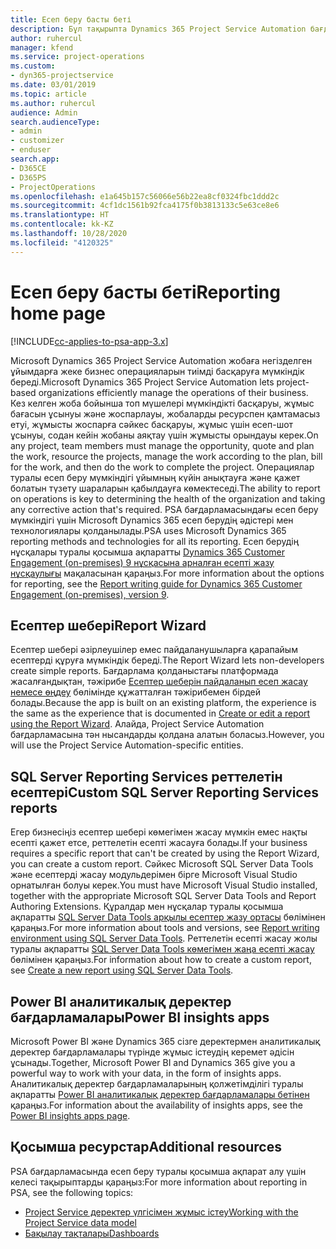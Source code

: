 ```yaml
---
title: Есеп беру басты беті
description: Бұл тақырыпта Dynamics 365 Project Service Automation бағдарламасындағы есеп беру туралы ақпарат берілген.
author: ruhercul
manager: kfend
ms.service: project-operations
ms.custom:
- dyn365-projectservice
ms.date: 03/01/2019
ms.topic: article
ms.author: ruhercul
audience: Admin
search.audienceType:
- admin
- customizer
- enduser
search.app:
- D365CE
- D365PS
- ProjectOperations
ms.openlocfilehash: e1a645b157c56066e56b22ea8cf0324fbc1ddd2c
ms.sourcegitcommit: 4cf1dc1561b92fca4175f0b3813133c5e63ce8e6
ms.translationtype: HT
ms.contentlocale: kk-KZ
ms.lasthandoff: 10/28/2020
ms.locfileid: "4120325"
---
```

# <a name="reporting-home-page"></a><span data-ttu-id="5d302-103">Есеп беру басты беті</span><span class="sxs-lookup"><span data-stu-id="5d302-103">Reporting home page</span></span>

[!INCLUDE[cc-applies-to-psa-app-3.x](../includes/cc-applies-to-psa-app-3x.md)]

<span data-ttu-id="5d302-104">Microsoft Dynamics 365 Project Service Automation жобаға негізделген ұйымдарға жеке бизнес операцияларын тиімді басқаруға мүмкіндік береді.</span><span class="sxs-lookup"><span data-stu-id="5d302-104">Microsoft Dynamics 365 Project Service Automation lets project-based organizations efficiently manage the operations of their business.</span></span> <span data-ttu-id="5d302-105">Кез келген жоба бойынша топ мүшелері мүмкіндікті басқаруы, жұмыс бағасын ұсынуы және жоспарлауы, жобаларды ресурспен қамтамасыз етуі, жұмысты жоспарға сәйкес басқаруы, жұмыс үшін есеп-шот ұсынуы, содан кейін жобаны аяқтау үшін жұмысты орындауы керек.</span><span class="sxs-lookup"><span data-stu-id="5d302-105">On any project, team members must manage the opportunity, quote and plan the work, resource the projects, manage the work according to the plan, bill for the work, and then do the work to complete the project.</span></span> <span data-ttu-id="5d302-106">Операциялар туралы есеп беру мүмкіндігі ұйымның күйін анықтауға және қажет болатын түзету шараларын қабылдауға көмектеседі.</span><span class="sxs-lookup"><span data-stu-id="5d302-106">The ability to report on operations is key to determining the health of the organization and taking any corrective action that's required.</span></span> <span data-ttu-id="5d302-107">PSA бағдарламасындағы есеп беру мүмкіндігі үшін Microsoft Dynamics 365 есеп берудің әдістері мен технологиялары қолданылады.</span><span class="sxs-lookup"><span data-stu-id="5d302-107">PSA uses Microsoft Dynamics 365 reporting methods and technologies for all its reporting.</span></span> <span data-ttu-id="5d302-108">Есеп берудің нұсқалары туралы қосымша ақпаратты [Dynamics 365 Customer Engagement (on-premises) 9 нұсқасына арналған есепті жазу нұсқаулығы](https://docs.microsoft.com/dynamics365/customerengagement/on-premises/analytics/reporting-analytics-with-dynamics-365) мақаласынан қараңыз.</span><span class="sxs-lookup"><span data-stu-id="5d302-108">For more information about the options for reporting, see the [Report writing guide for Dynamics 365 Customer Engagement (on-premises), version 9](https://docs.microsoft.com/dynamics365/customerengagement/on-premises/analytics/reporting-analytics-with-dynamics-365).</span></span>

## <a name="report-wizard"></a><span data-ttu-id="5d302-109">Есептер шебері</span><span class="sxs-lookup"><span data-stu-id="5d302-109">Report Wizard</span></span>

<span data-ttu-id="5d302-110">Есептер шебері әзірлеушілер емес пайдаланушыларға қарапайым есептерді құруға мүмкіндік береді.</span><span class="sxs-lookup"><span data-stu-id="5d302-110">The Report Wizard lets non-developers create simple reports.</span></span> <span data-ttu-id="5d302-111">Бағдарлама қолданыстағы платформада жасалғандықтан, тәжірибе [Есептер шеберін пайдаланып есеп жасау немесе өңдеу](https://docs.microsoft.com/dynamics365/customerengagement/on-premises/basics/create-edit-copy-report-wizard) бөлімінде құжатталған тәжірибемен бірдей болады.</span><span class="sxs-lookup"><span data-stu-id="5d302-111">Because the app is built on an existing platform, the experience is the same as the experience that is documented in [Create or edit a report using the Report Wizard](https://docs.microsoft.com/dynamics365/customerengagement/on-premises/basics/create-edit-copy-report-wizard).</span></span> <span data-ttu-id="5d302-112">Алайда, Project Service Automation бағдарламасына тән нысандарды қолдана алатын боласыз.</span><span class="sxs-lookup"><span data-stu-id="5d302-112">However, you will use the Project Service Automation-specific entities.</span></span>

## <a name="custom-sql-server-reporting-services-reports"></a><span data-ttu-id="5d302-113">SQL Server Reporting Services реттелетін есептері</span><span class="sxs-lookup"><span data-stu-id="5d302-113">Custom SQL Server Reporting Services reports</span></span>

<span data-ttu-id="5d302-114">Егер бизнесіңіз есептер шебері көмегімен жасау мүмкін емес нақты есепті қажет етсе, реттелетін есепті жасауға болады.</span><span class="sxs-lookup"><span data-stu-id="5d302-114">If your business requires a specific report that can't be created by using the Report Wizard, you can create a custom report.</span></span> <span data-ttu-id="5d302-115">Сәйкес Microsoft SQL Server Data Tools және есептерді жасау модульдерімен бірге Microsoft Visual Studio орнатылған болуы керек.</span><span class="sxs-lookup"><span data-stu-id="5d302-115">You must have Microsoft Visual Studio installed, together with the appropriate Microsoft SQL Server Data Tools and Report Authoring Extensions.</span></span> <span data-ttu-id="5d302-116">Құралдар мен нұсқалар туралы қосымша ақпаратты [SQL Server Data Tools арқылы есептер жазу ортасы](https://docs.microsoft.com/dynamics365/customerengagement/on-premises/analytics/report-writing-environment-using-sql-server-data-tools) бөлімінен қараңыз.</span><span class="sxs-lookup"><span data-stu-id="5d302-116">For more information about tools and versions, see [Report writing environment using SQL Server Data Tools](https://docs.microsoft.com/dynamics365/customerengagement/on-premises/analytics/report-writing-environment-using-sql-server-data-tools).</span></span> <span data-ttu-id="5d302-117">Реттелетін есепті жасау жолы туралы ақпаратты [SQL Server Data Tools көмегімен жаңа есепті жасау](https://docs.microsoft.com/dynamics365/customerengagement/on-premises/analytics/create-a-new-report-using-sql-server-data-tools) бөлімінен қараңыз.</span><span class="sxs-lookup"><span data-stu-id="5d302-117">For information about how to create a custom report, see [Create a new report using SQL Server Data Tools](https://docs.microsoft.com/dynamics365/customerengagement/on-premises/analytics/create-a-new-report-using-sql-server-data-tools).</span></span>

## <a name="power-bi-insights-apps"></a><span data-ttu-id="5d302-118">Power BI аналитикалық деректер бағдарламалары</span><span class="sxs-lookup"><span data-stu-id="5d302-118">Power BI insights apps</span></span>

<span data-ttu-id="5d302-119">Microsoft Power BI және Dynamics 365 сізге деректермен аналитикалық деректер бағдарламалары түрінде жұмыс істеудің керемет әдісін ұсынады.</span><span class="sxs-lookup"><span data-stu-id="5d302-119">Together, Microsoft Power BI and Dynamics 365 give you a powerful way to work with your data, in the form of insights apps.</span></span> <span data-ttu-id="5d302-120">Аналитикалық деректер бағдарламаларының қолжетімділігі туралы ақпаратты [Power BI аналитикалық деректер бағдарламалары бетінен](https://powerbi.microsoft.com/power-bi-insights-apps/) қараңыз.</span><span class="sxs-lookup"><span data-stu-id="5d302-120">For information about the availability of insights apps, see the [Power BI insights apps page](https://powerbi.microsoft.com/power-bi-insights-apps/).</span></span>


## <a name="additional-resources"></a><span data-ttu-id="5d302-121">Қосымша ресурстар</span><span class="sxs-lookup"><span data-stu-id="5d302-121">Additional resources</span></span>
<span data-ttu-id="5d302-122">PSA бағдарламасында есеп беру туралы қосымша ақпарат алу үшін келесі тақырыптарды қараңыз:</span><span class="sxs-lookup"><span data-stu-id="5d302-122">For more information about reporting in PSA, see the following topics:</span></span>

- [<span data-ttu-id="5d302-123">Project Service деректер үлгісімен жұмыс істеу</span><span class="sxs-lookup"><span data-stu-id="5d302-123">Working with the Project Service data model</span></span>](reports-working-project-service-data-model.md)
- [<span data-ttu-id="5d302-124">Бақылау тақталары</span><span class="sxs-lookup"><span data-stu-id="5d302-124">Dashboards</span></span>](reports-dashboards.md)

